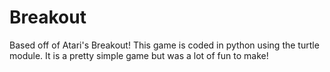 # Breakout
Based off of Atari's Breakout! This game is coded in python using the turtle module. It is a pretty simple game but was a lot of fun to make!
